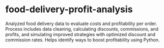 # food-delivery-profit-analysis
Analyzed food delivery data to evaluate costs and profitability per order. Process includes data cleaning, calculating discounts, commissions, and profits, and simulating improved strategies with optimized discount and commission rates. Helps identify ways to boost profitability using Python.
